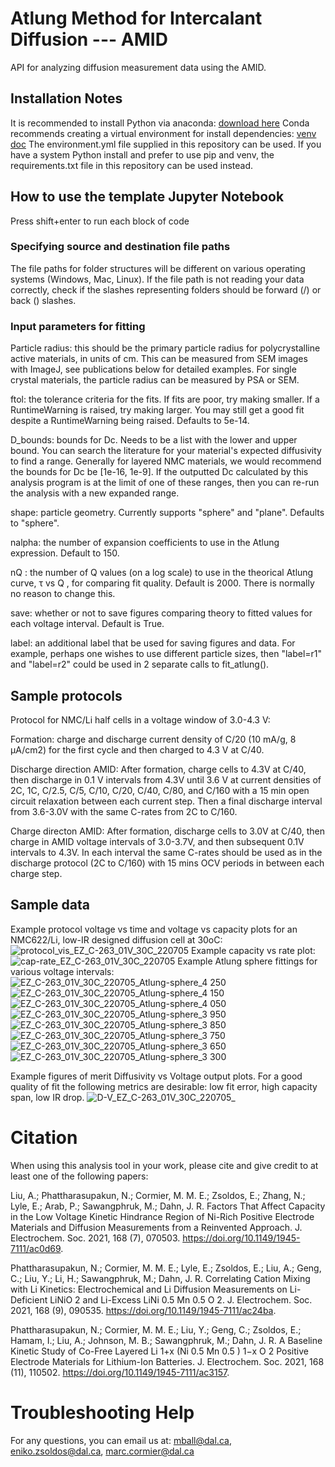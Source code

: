 # Atlung Method for Intercalant Diffusion --- AMID
API for analyzing diffusion measurement data using the AMID.

## Installation Notes
It is recommended to install Python via anaconda: [download here](https://www.anaconda.com/products/distribution)
Conda recommends creating a virtual environment for install dependencies: [venv doc](https://docs.conda.io/projects/conda/en/latest/user-guide/tasks/manage-environments.html)
The environment.yml file supplied in this repository can be used.
If you have a system Python install and prefer to use pip and venv, the requirements.txt file in this 
repository can be used instead.

## How to use the template Jupyter Notebook
Press shift+enter to run each block of code

### Specifying source and destination file paths
The file paths for folder structures will be different on various operating systems (Windows, Mac, Linux). If the file path is not reading your data correctly, check if the slashes representing folders should be forward (/) or back (\) slashes. 

### Input parameters for fitting
Particle radius: this should be the primary particle radius for polycrystalline active materials, in units of cm. This can be measured from SEM images with ImageJ, see publications below for detailed examples. For single crystal materials, the particle radius can be measured by PSA or SEM.

ftol: the tolerance criteria for the fits. If fits are poor, try making smaller. If a RuntimeWarning is raised, try making larger. You may still get a good fit despite a RuntimeWarning being raised. Defaults to 5e-14.

D_bounds: bounds for Dc. Needs to be a list with the lower and upper bound. You can search the literature for your material's expected diffusivity to find a range. Generally for layered NMC materials, we would recommend the bounds for Dc be [1e-16, 1e-9]. If the outputted Dc calculated by this analysis program is at the limit of one of these ranges, then you can re-run the analysis with a new expanded range.

shape: particle geometry. Currently supports "sphere" and "plane". Defaults to "sphere".

nalpha: the number of expansion coefficients to use in the Atlung expression. Default to 150.

nQ : the number of Q values (on a log scale) to use in the theorical Atlung curve, τ vs Q , for comparing fit quality. Default is 2000. There is normally no reason to change this.

save: whether or not to save figures comparing theory to fitted values for each voltage interval. Default is True.

label: an additional label that be used for saving figures and data. For example, perhaps one wishes to use different particle sizes, then "label=r1" and "label=r2" could be used in 2 separate calls to fit_atlung().

## Sample protocols

Protocol for NMC/Li half cells in a voltage window of 3.0-4.3 V:

Formation: charge and discharge current density of C/20 (10 mA/g, 8 µA/cm2) for the first cycle and then charged to 4.3 V at C/40. 

Discharge direction AMID: After formation, charge cells to 4.3V at C/40, then discharge in 0.1 V intervals from 4.3V until 3.6 V at current densities of 2C, 1C, C/2.5, C/5, C/10, C/20, C/40, C/80, and C/160 with a 15 min open circuit relaxation between each current step. Then a final discharge interval from 3.6-3.0V with the same C-rates from 2C to C/160.

Charge directon AMID: After formation, discharge cells to 3.0V at C/40, then charge in AMID voltage intervals of 3.0-3.7V, and then subsequent 0.1V intervals to 4.3V. In each interval the same C-rates should be used as in the discharge protocol (2C to C/160) with 15 mins OCV periods in between each charge step.


## Sample data

Example protocol voltage vs time and voltage vs capacity plots for an NMC622/Li, low-IR designed diffusion cell at 30oC:
![protocol_vis_EZ_C-263_01V_30C_220705](https://user-images.githubusercontent.com/95938840/184234331-6ab90da3-53b9-40f4-9957-2a71876fb896.jpg)
Example capacity vs rate plot:
![cap-rate_EZ_C-263_01V_30C_220705](https://user-images.githubusercontent.com/95938840/184234346-fae86e91-b525-428d-9fe0-58e7edd3056d.jpg)
Example Atlung sphere fittings for various voltage intervals:
![EZ_C-263_01V_30C_220705_Atlung-sphere_4 250](https://user-images.githubusercontent.com/95938840/184234360-67aae4d7-2904-4cb8-954a-8f0f35be8cb4.jpg)
![EZ_C-263_01V_30C_220705_Atlung-sphere_4 150](https://user-images.githubusercontent.com/95938840/184234677-479bfe95-9837-4bb5-bec3-c2a071c50ddd.jpg)
![EZ_C-263_01V_30C_220705_Atlung-sphere_4 050](https://user-images.githubusercontent.com/95938840/184234683-e7859ab3-265b-4311-bf3f-1ad5b4051373.jpg)
![EZ_C-263_01V_30C_220705_Atlung-sphere_3 950](https://user-images.githubusercontent.com/95938840/184234687-45f27d5d-6bff-481d-aaf1-d256d06ef65e.jpg)
![EZ_C-263_01V_30C_220705_Atlung-sphere_3 850](https://user-images.githubusercontent.com/95938840/184234695-2d271a93-41b3-46b2-9552-e6cd667a1177.jpg)
![EZ_C-263_01V_30C_220705_Atlung-sphere_3 750](https://user-images.githubusercontent.com/95938840/184234698-3fddfa12-e45b-4d6b-8894-32edf5ecafe2.jpg)
![EZ_C-263_01V_30C_220705_Atlung-sphere_3 650](https://user-images.githubusercontent.com/95938840/184234707-63517af1-dea5-411a-9ee4-51b29f1f1725.jpg)
![EZ_C-263_01V_30C_220705_Atlung-sphere_3 300](https://user-images.githubusercontent.com/95938840/184234712-24a5f28f-d4e2-4948-b266-cad154df5ea3.jpg)

Example figures of merit Diffusivity vs Voltage output plots. For a good quality of fit the following metrics are desirable: low fit error, high capacity span, low IR drop.
![D-V_EZ_C-263_01V_30C_220705_](https://user-images.githubusercontent.com/95938840/184234373-9b55173c-d49a-4c2a-8be4-a066d32d5050.jpg)


# Citation
When using this analysis tool in your work, please cite and give credit to at least one of the following papers: 

Liu, A.; Phattharasupakun, N.; Cormier, M. M. E.; Zsoldos, E.; Zhang, N.; Lyle, E.; Arab, P.; Sawangphruk, M.; Dahn, J. R. Factors That Affect Capacity in the Low Voltage Kinetic Hindrance Region of Ni-Rich Positive Electrode Materials and Diffusion Measurements from a Reinvented Approach. J. Electrochem. Soc. 2021, 168 (7), 070503. https://doi.org/10.1149/1945-7111/ac0d69.

Phattharasupakun, N.; Cormier, M. M. E.; Lyle, E.; Zsoldos, E.; Liu, A.; Geng, C.; Liu, Y.; Li, H.; Sawangphruk, M.; Dahn, J. R. Correlating Cation Mixing with Li Kinetics: Electrochemical and Li Diffusion Measurements on Li-Deficient LiNiO 2 and Li-Excess LiNi 0.5 Mn 0.5 O 2. J. Electrochem. Soc. 2021, 168 (9), 090535. https://doi.org/10.1149/1945-7111/ac24ba.	

Phattharasupakun, N.; Cormier, M. M. E.; Liu, Y.; Geng, C.; Zsoldos, E.; Hamam, I.; Liu, A.; Johnson, M. B.; Sawangphruk, M.; Dahn, J. R. A Baseline Kinetic Study of Co-Free Layered Li 1+x (Ni 0.5 Mn 0.5 ) 1−x O 2 Positive Electrode Materials for Lithium-Ion Batteries. J. Electrochem. Soc. 2021, 168 (11), 110502. https://doi.org/10.1149/1945-7111/ac3157.


# Troubleshooting Help
For any questions, you can email us at: mball@dal.ca, eniko.zsoldos@dal.ca, marc.cormier@dal.ca
